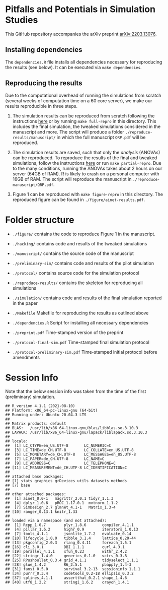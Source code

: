 # Pitfalls and Potentials in Simulation Studies

This GitHub repository accompanies the arXiv preprint
[arXiv:2203.13076](https://arxiv.org/abs/2203.13076).

## Installing dependencies

The `dependencies.R` file installs all dependencies necessary for reproducing
the results (see below). It can be executed via `make dependencies`.

## Reproducing the results

Due to the computational overhead of running the simulations from scratch
(several weeks of computation time on a 60 core server), we make our results
reproducible in three steps.

1. The simulation results can be reproduced from scratch following the
   instructions [here](./reproduce-results/) or by running `make full-repro` in
   this directory. This includes the final simulation, the tweaked simulations
   considered in the manuscript and more. The script will produce a folder
   `./reproduce-results/manuscript/` in which the full manuscript `QRP.pdf` will
   be reproduced.

2. The simulation results are saved, such that only the _analysis_ (ANOVAs) can
   be reproduced. To reproduce the results of the final and tweaked simulations,
   follow the instructions [here](./simulation/) or run `make partial-repro`. 
   Due to the many conditions, running the ANOVAs takes about 2 hours on our
   server (64GB of RAM). R is likely to crash on a personal computer with 16GB
   of RAM. The script will reproduce the manuscript in
   `./reproduce-manuscript/QRP.pdf`.

3. Figure 1 can be reproduced with `make figure-repro` in this directory. The
   reproduced figure can be found in `./figure/ainet-results.pdf`.

# Folder structure

* `./figure/` contains the code to reproduce Figure 1 in the manuscript.

* `./hacking/` contains code and results of the tweaked simulations

* `./manuscript/` contains the source code of the manuscript

* `./preliminary-sim/` contains code and results of the pilot simulation

* `./protocol/` contains source code for the simulation protocol

* `./reproduce-results/` contains the skeleton for reproducing all simulations

* `./simulation/` contains code and results of the final simulation reported in
  the paper

* `./Makefile` Makefile for reproducing the results as outlined above

* `./dependencies.R` Script for installing all necessary dependencies

* `./preprint.pdf` Time-stamped version of the preprint

* `./protocol-final-sim.pdf` Time-stamped final simulation protocol

* `./protocol-preliminary-sim.pdf` Time-stamped initial protocol before
  amendments

# Session Info

Note that the below session info was taken from the time of the first
(preliminary) simulation.

```
## R version 4.1.1 (2021-08-10)
## Platform: x86_64-pc-linux-gnu (64-bit)
## Running under: Ubuntu 20.04.3 LTS
##
## Matrix products: default
## BLAS:   /usr/lib/x86_64-linux-gnu/blas/libblas.so.3.10.3
## LAPACK: /usr/lib/x86_64-linux-gnu/lapack/liblapack.so.3.10.3
##
## locale:
##  [1] LC_CTYPE=en_US.UTF-8       LC_NUMERIC=C
##  [3] LC_TIME=de_CH.UTF-8        LC_COLLATE=en_US.UTF-8
##  [5] LC_MONETARY=de_CH.UTF-8    LC_MESSAGES=en_US.UTF-8
##  [7] LC_PAPER=de_CH.UTF-8       LC_NAME=C
##  [9] LC_ADDRESS=C               LC_TELEPHONE=C
## [11] LC_MEASUREMENT=de_CH.UTF-8 LC_IDENTIFICATION=C
##
## attached base packages:
## [1] stats graphics grDevices utils datasets methods
## [7] base
##
## other attached packages:
##  [1] ainet_0.0-1   magrittr_2.0.1 tidyr_1.1.3
##  [4] dplyr_1.0.6   pROC_1.17.0.1  mvtnorm_1.1-2
##  [7] SimDesign_2.7 glmnet_4.1-1   Matrix_1.3-4
## [10] ranger_0.13.1 knitr_1.33
##
## loaded via a namespace (and not attached):
##  [1] Rcpp_1.0.7        plyr_1.8.6       compiler_4.1.1
##  [4] pillar_1.6.2      highr_0.9        iterators_1.0.13
##  [7] tools_4.1.1       jsonlite_1.7.2   evaluate_0.14
## [10] lifecycle_1.0.0   tibble_3.1.4     lattice_0.20-44
## [13] pkgconfig_2.0.3   rlang_0.4.11     foreach_1.5.1
## [16] cli_3.0.1         DBI_1.1.1        curl_4.3.1
## [19] parallel_4.1.1    xfun_0.23        withr_2.4.2
## [22] stringr_1.4.0     generics_0.1.0   vctrs_0.3.8
## [25] RPushbullet_0.3.4 grid_4.1.1       tidyselect_1.1.1
## [28] glue_1.4.2        R6_2.5.1         pbapply_1.4-3
## [31] fansi_0.5.0       survival_3.2-13  sessioninfo_1.1.1
## [34] purrr_0.3.4       codetools_0.2-18 ellipsis_0.3.2
## [37] splines_4.1.1     assertthat_0.2.1 shape_1.4.6
## [40] utf8_1.2.2        stringi_1.6.2    crayon_1.4.1
```

